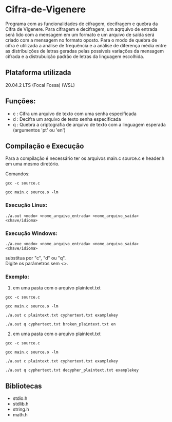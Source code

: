 # Cifra-de-Vigenere
Programa com as funcionalidades de cifragem, decifragem e quebra da Cifra de VIgenere. Para cifragem e decifragem, um aqrquivo de entrada será lido com a mensagem em um formato e um arquivo de saída será criado com a mensagem no formato oposto. Para o modo de quebra de cifra é utilizada a análise de frequência e a análise de diferença média entre as distribuições de letras geradas pelas possíveis variações da mensagem cifrada e a distrubuição padrão de letras da linguagem escolhida.   

## Plataforma utilizada
20.04.2 LTS (Focal Fossa) (WSL)


## Funções:
- c : Cifra um arquivo de texto com uma senha especificada
- d : Decifra um arquivo de texto senha especificada
- q : Quebra a criptografia de arquivo de texto com a linguagem esperada (argumentos 'pt' ou 'en')



## Compilação e Execução
Para a compilação é necessário ter os arquivos main.c
source.c e header.h em uma mesmo diretório.

Comandos:
```
gcc -c source.c
```
```
gcc main.c source.o -lm
```

### Execução Linux:
```
./a.out <modo> <nome_arquivo_entrada> <nome_arquivo_saida> <chave/idioma>
```
### Execução Windows:
```
./a.exe <modo> <nome_arquivo_entrada> <nome_arquivo_saida> <chave/idioma>
```

substitua <modo> por "c", "d" ou "q". <br>
Digite os parâmetros sem <>. <br>

### Exemplo:
1. em uma pasta com o arquivo plaintext.txt

```
gcc -c source.c

gcc main.c source.o -lm

./a.out c plaintext.txt cyphertext.txt examplekey

./a.out q cyphertext.txt broken_plaintext.txt en

```

2. em uma pasta com o arquivo plaintext.txt

```
gcc -c source.c

gcc main.c source.o -lm

./a.out c plaintext.txt cyphertext.txt examplekey

./a.out q cyphertext.txt decypher_plaintext.txt examplekey

```

## Bibliotecas
- stdio.h
- stdlib.h
- string.h
- math.h






